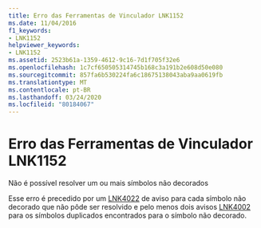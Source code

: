 ```yaml
---
title: Erro das Ferramentas de Vinculador LNK1152
ms.date: 11/04/2016
f1_keywords:
- LNK1152
helpviewer_keywords:
- LNK1152
ms.assetid: 2523b61a-1359-4612-9c16-7d1f705f32e6
ms.openlocfilehash: 1c7cf650505314745b168c3a191b2e608d50e080
ms.sourcegitcommit: 857fa6b530224fa6c18675138043aba9aa0619fb
ms.translationtype: MT
ms.contentlocale: pt-BR
ms.lasthandoff: 03/24/2020
ms.locfileid: "80184067"
---
```

# <a name="linker-tools-error-lnk1152"></a>Erro das Ferramentas de Vinculador LNK1152

Não é possível resolver um ou mais símbolos não decorados

Esse erro é precedido por um [LNK4022](../../error-messages/tool-errors/linker-tools-warning-lnk4022.md) de aviso para cada símbolo não decorado que não pôde ser resolvido e pelo menos dois avisos [LNK4002](../../error-messages/tool-errors/linker-tools-warning-lnk4002.md) para os símbolos duplicados encontrados para o símbolo não decorado.
